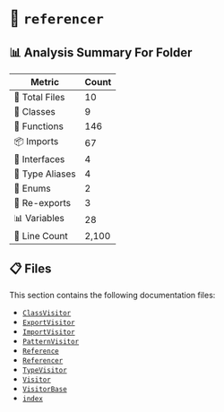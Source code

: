 # 📁 `referencer`

## 📊 Analysis Summary For Folder

| Metric | Count |
|--------|-------|
| 📁 Total Files | 10 |
| 🧱 Classes | 9 |
| 🔧 Functions | 146 |
| 📦 Imports | 67 |
| 📐 Interfaces | 4 |
| 📑 Type Aliases | 4 |
| 🎯 Enums | 2 |
| 🔄 Re-exports | 3 |
| 📊 Variables | 28 |
| 🔢 Line Count | 2,100 |


## 📋 Files

This section contains the following documentation files:

- [`ClassVisitor`](./ClassVisitor.md)
- [`ExportVisitor`](./ExportVisitor.md)
- [`ImportVisitor`](./ImportVisitor.md)
- [`PatternVisitor`](./PatternVisitor.md)
- [`Reference`](./Reference.md)
- [`Referencer`](./Referencer.md)
- [`TypeVisitor`](./TypeVisitor.md)
- [`Visitor`](./Visitor.md)
- [`VisitorBase`](./VisitorBase.md)
- [`index`](./index.md)